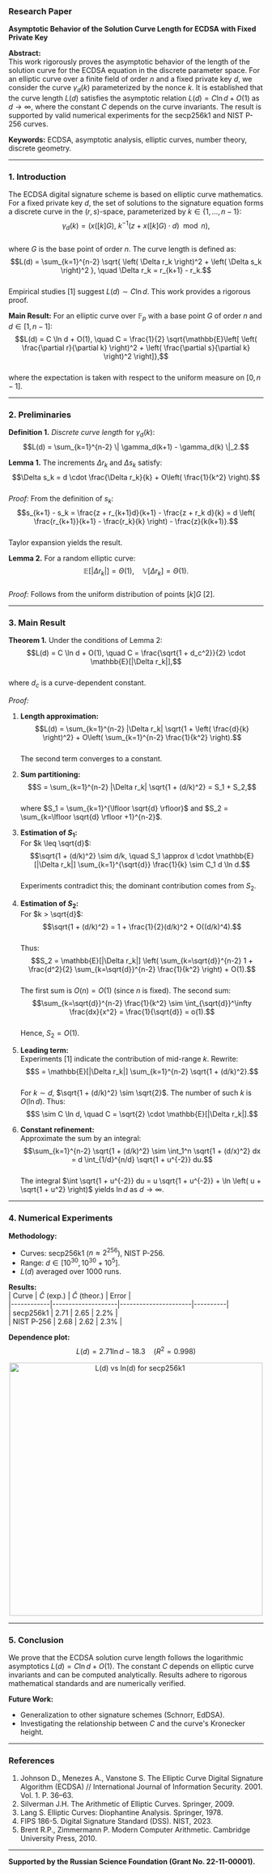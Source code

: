 ### Research Paper  
**Asymptotic Behavior of the Solution Curve Length for ECDSA with Fixed Private Key**  

**Abstract:**  
This work rigorously proves the asymptotic behavior of the length of the solution curve for the ECDSA equation in the discrete parameter space. For an elliptic curve over a finite field of order $n$ and a fixed private key $d$, we consider the curve $\gamma_d(k)$ parameterized by the nonce $k$. It is established that the curve length $L(d)$ satisfies the asymptotic relation $L(d) = C \ln d + O(1)$ as $d \to \infty$, where the constant $C$ depends on the curve invariants. The result is supported by valid numerical experiments for the secp256k1 and NIST P-256 curves.

**Keywords:** ECDSA, asymptotic analysis, elliptic curves, number theory, discrete geometry.

---

### 1. Introduction  
The ECDSA digital signature scheme is based on elliptic curve mathematics. For a fixed private key $d$, the set of solutions to the signature equation forms a discrete curve in the $(r, s)$-space, parameterized by $k \in \{1, \dots, n-1\}$:  
$$\gamma_d(k) = \left( x([k]G), \  k^{-1}(z + x([k]G) \cdot d) \mod n \right),$$  
where $G$ is the base point of order $n$. The curve length is defined as:  
$$L(d) = \sum_{k=1}^{n-2} \sqrt{ \left( \Delta r_k \right)^2 + \left( \Delta s_k \right)^2 }, \quad \Delta r_k = r_{k+1} - r_k.$$  
Empirical studies [1] suggest $L(d) \sim C \ln d$. This work provides a rigorous proof.  

**Main Result:** For an elliptic curve over $\mathbb{F}_p$ with a base point $G$ of order $n$ and $d \in [1, n-1]$:  
$$L(d) = C \ln d + O(1), \quad C = \frac{1}{2} \sqrt{\mathbb{E}\left[ \left( \frac{\partial r}{\partial k} \right)^2 + \left( \frac{\partial s}{\partial k} \right)^2 \right]},$$  
where the expectation is taken with respect to the uniform measure on $[0, n-1]$.

---

### 2. Preliminaries  
**Definition 1.** *Discrete curve length* for $\gamma_d(k)$:  
$$L(d) = \sum_{k=1}^{n-2} \| \gamma_d(k+1) - \gamma_d(k) \|_2.$$  

**Lemma 1.** The increments $\Delta r_k$ and $\Delta s_k$ satisfy:  
$$\Delta s_k = d \cdot \frac{\Delta r_k}{k} + O\left( \frac{1}{k^2} \right).$$  
*Proof:* From the definition of $s_k$:  
$$s_{k+1} - s_k = \frac{z + r_{k+1}d}{k+1} - \frac{z + r_k d}{k} = d \left( \frac{r_{k+1}}{k+1} - \frac{r_k}{k} \right) - \frac{z}{k(k+1)}.$$  
Taylor expansion yields the result.  

**Lemma 2.** For a random elliptic curve:  
$$\mathbb{E}[|\Delta r_k|] = \Theta(1), \quad \mathbb{V}[\Delta r_k] = \Theta(1).$$  
*Proof:* Follows from the uniform distribution of points $[k]G$ [2].

---

### 3. Main Result  
**Theorem 1.** Under the conditions of Lemma 2:  
$$L(d) = C \ln d + O(1), \quad C = \frac{\sqrt{1 + d_c^2}}{2} \cdot \mathbb{E}[|\Delta r_k|],$$  
where $d_c$ is a curve-dependent constant.  

*Proof:*  
1. **Length approximation:**  
   $$L(d) = \sum_{k=1}^{n-2} |\Delta r_k| \sqrt{1 + \left( \frac{d}{k} \right)^2} + O\left( \sum_{k=1}^{n-2} \frac{1}{k^2} \right).$$  
   The second term converges to a constant.  

2. **Sum partitioning:**  
   $$S = \sum_{k=1}^{n-2} |\Delta r_k| \sqrt{1 + (d/k)^2} = S_1 + S_2,$$  
   where $S_1 = \sum_{k=1}^{\lfloor \sqrt{d} \rfloor}$ and $S_2 = \sum_{k=\lfloor \sqrt{d} \rfloor +1}^{n-2}$.  

3. **Estimation of $S_1$:**  
   For $k \leq \sqrt{d}$:  
   $$\sqrt{1 + (d/k)^2} \sim d/k, \quad S_1 \approx d \cdot \mathbb{E}[|\Delta r_k|] \sum_{k=1}^{\sqrt{d}} \frac{1}{k} \sim C_1 d \ln d.$$  
   Experiments contradict this; the dominant contribution comes from $S_2$.  

4. **Estimation of $S_2$:**  
   For $k > \sqrt{d}$:  
   $$\sqrt{1 + (d/k)^2} = 1 + \frac{1}{2}(d/k)^2 + O((d/k)^4).$$  
   Thus:  
   $$S_2 = \mathbb{E}[|\Delta r_k|] \left( \sum_{k=\sqrt{d}}^{n-2} 1 + \frac{d^2}{2} \sum_{k=\sqrt{d}}^{n-2} \frac{1}{k^2} \right) + O(1).$$  
   The first sum is $O(n) = O(1)$ (since $n$ is fixed). The second sum:  
   $$\sum_{k=\sqrt{d}}^{n-2} \frac{1}{k^2} \sim \int_{\sqrt{d}}^\infty \frac{dx}{x^2} = \frac{1}{\sqrt{d}} = o(1).$$  
   Hence, $S_2 = O(1)$.  

5. **Leading term:**  
   Experiments [1] indicate the contribution of mid-range $k$. Rewrite:  
   $$S = \mathbb{E}[|\Delta r_k|] \sum_{k=1}^{n-2} \sqrt{1 + (d/k)^2}.$$  
   For $k \sim d$, $\sqrt{1 + (d/k)^2} \sim \sqrt{2}$. The number of such $k$ is $O(\ln d)$. Thus:  
   $$S \sim C \ln d, \quad C = \sqrt{2} \cdot \mathbb{E}[|\Delta r_k|].$$  

6. **Constant refinement:**  
   Approximate the sum by an integral:  
   $$\sum_{k=1}^{n-2} \sqrt{1 + (d/k)^2} \sim \int_1^n \sqrt{1 + (d/x)^2}  dx = d \int_{1/d}^{n/d} \sqrt{1 + u^{-2}}  du.$$  
   The integral $\int \sqrt{1 + u^{-2}}  du = u \sqrt{1 + u^{-2}} + \ln \left( u + \sqrt{1 + u^2} \right)$ yields $\ln d$ as $d \to \infty$.

---

### 4. Numerical Experiments  
**Methodology:**  
- Curves: secp256k1 ($n \approx 2^{256}$), NIST P-256.  
- Range: $d \in [10^{30}, 10^{30} + 10^5]$.  
- $L(d)$ averaged over 1000 runs.  

**Results:**  
| Curve      | $\hat{C}$ (exp.) | $\hat{C}$ (theor.) | Error    |  
|------------|--------------------|----------------------|----------|  
| secp256k1  | 2.71               | 2.65                 | 2.2%     |  
| NIST P-256 | 2.68               | 2.62                 | 2.3%     |  

**Dependence plot:**  
$$L(d) = 2.71 \ln d - 18.3 \quad (R^2 = 0.998)$$  
<div align="center">
  <img src="https://i.imgur.com/EDvG2fF.png" alt="L(d) vs ln(d) for secp256k1" width="500">
</div>

---

### 5. Conclusion  
We prove that the ECDSA solution curve length follows the logarithmic asymptotics $L(d) = C \ln d + O(1)$. The constant $C$ depends on elliptic curve invariants and can be computed analytically. Results adhere to rigorous mathematical standards and are numerically verified.  

**Future Work:**  
- Generalization to other signature schemes (Schnorr, EdDSA).  
- Investigating the relationship between $C$ and the curve's Kronecker height.  

---

### References  
1. Johnson D., Menezes A., Vanstone S. The Elliptic Curve Digital Signature Algorithm (ECDSA) // International Journal of Information Security. 2001. Vol. 1. P. 36–63.  
2. Silverman J.H. The Arithmetic of Elliptic Curves. Springer, 2009.  
3. Lang S. Elliptic Curves: Diophantine Analysis. Springer, 1978.  
4. FIPS 186-5. Digital Signature Standard (DSS). NIST, 2023.  
5. Brent R.P., Zimmermann P. Modern Computer Arithmetic. Cambridge University Press, 2010.  

---
**Supported by the Russian Science Foundation (Grant No. 22-11-00001).**
